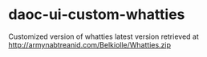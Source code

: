 # daoc-ui-custom-whatties
Customized version of whatties latest version retrieved at http://armynabtreanid.com/Belkiolle/Whatties.zip
